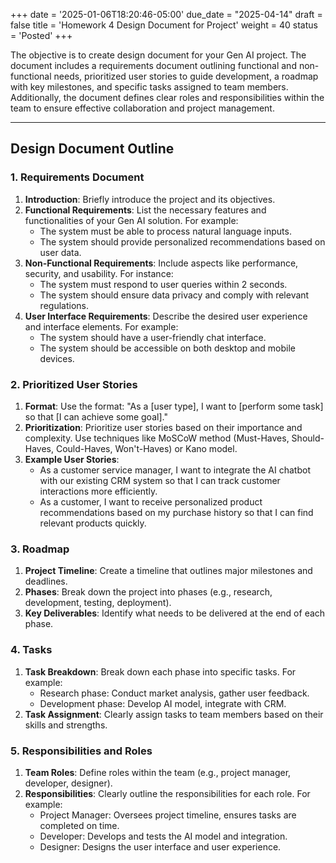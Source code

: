 +++
date = '2025-01-06T18:20:46-05:00'
due_date = "2025-04-14"
draft = false
title = 'Homework 4 Design Document for Project'
weight = 40
status = 'Posted'
+++

The objective is to create design document for your Gen AI project. The document includes a requirements document outlining functional and non-functional needs, prioritized user stories to guide development, a roadmap with key milestones, and specific tasks assigned to team members. Additionally, the document defines clear roles and responsibilities within the team to ensure effective collaboration and project management. 
<!-- mode -->
---


## Design Document Outline

### 1. Requirements Document

1. **Introduction**: Briefly introduce the project and its objectives.
2. **Functional Requirements**: List the necessary features and functionalities of your Gen AI solution. For example:
   - The system must be able to process natural language inputs.
   - The system should provide personalized recommendations based on user data.
3. **Non-Functional Requirements**: Include aspects like performance, security, and usability. For instance:
   - The system must respond to user queries within 2 seconds.
   - The system should ensure data privacy and comply with relevant regulations.
4. **User Interface Requirements**: Describe the desired user experience and interface elements. For example:
   - The system should have a user-friendly chat interface.
   - The system should be accessible on both desktop and mobile devices.

### 2. Prioritized User Stories

1. **Format**: Use the format: "As a [user type], I want to [perform some task] so that [I can achieve some goal]."
2. **Prioritization**: Prioritize user stories based on their importance and complexity. Use techniques like MoSCoW method (Must-Haves, Should-Haves, Could-Haves, Won't-Haves) or Kano model.
3. **Example User Stories**:
   - As a customer service manager, I want to integrate the AI chatbot with our existing CRM system so that I can track customer interactions more efficiently.
   - As a customer, I want to receive personalized product recommendations based on my purchase history so that I can find relevant products quickly.

### 3. Roadmap

1. **Project Timeline**: Create a timeline that outlines major milestones and deadlines.
2. **Phases**: Break down the project into phases (e.g., research, development, testing, deployment).
3. **Key Deliverables**: Identify what needs to be delivered at the end of each phase.

### 4. Tasks

1. **Task Breakdown**: Break down each phase into specific tasks. For example:
   - Research phase: Conduct market analysis, gather user feedback.
   - Development phase: Develop AI model, integrate with CRM.
2. **Task Assignment**: Clearly assign tasks to team members based on their skills and strengths.

### 5. Responsibilities and Roles

1. **Team Roles**: Define roles within the team (e.g., project manager, developer, designer).
2. **Responsibilities**: Clearly outline the responsibilities for each role. For example:
   - Project Manager: Oversees project timeline, ensures tasks are completed on time.
   - Developer: Develops and tests the AI model and integration.
   - Designer: Designs the user interface and user experience.


